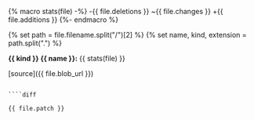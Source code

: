{% macro stats(file) -%}
-{{ file.deletions }} ~{{ file.changes }} +{{ file.additions }}
{%- endmacro %}

{% set path = file.filename.split("/")[2] %}
{% set name, kind, extension = path.split(".") %}

**{{ kind }} {{ name }}:** {{ stats(file) }}

[source]({{ file.blob_url }})

``` spoiler diff

````diff

{{ file.patch }}

````

```
